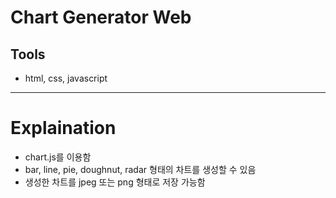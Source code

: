 # Chart Generator Web

## Tools
* html, css, javascript

---

# Explaination
* chart.js를 이용함
* bar, line, pie, doughnut, radar 형태의 차트를 생성할 수 있음 
* 생성한 차트를 jpeg 또는 png 형태로 저장 가능함
